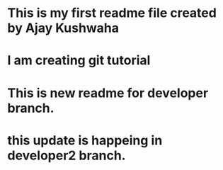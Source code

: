# This is my first readme file created by Ajay Kushwaha
# I am creating git tutorial
# This is new readme for developer branch.
# this update is happeing in developer2 branch.